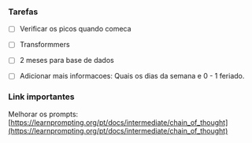 ### Tarefas

* [ ] Verificar os picos quando comeca
* [ ] Transformmers
* [ ] 2 meses para base de dados
* [ ] Adicionar mais informacoes: Quais os dias da semana e 0 - 1 feriado.


### Link importantes

Melhorar os prompts: [https://learnprompting.org/pt/docs/intermediate/chain_of_thought](https://learnprompting.org/pt/docs/intermediate/chain_of_thought)
